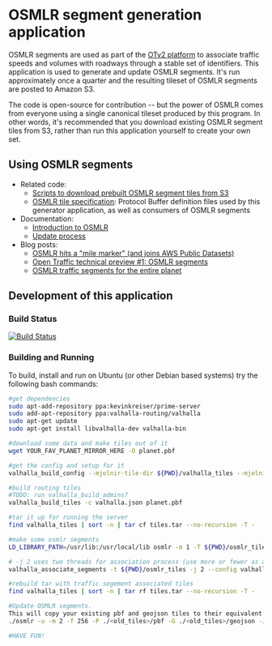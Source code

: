 # OSMLR segment generation application

OSMLR segments are used as part of the [OTv2 platform](https://github.com/opentraffic/otv2-platform) to associate traffic speeds and volumes with roadways through a stable set of identifiers. This application is used to generate and update OSMLR segments. It's run approximately once a quarter and the resulting tileset of OSMLR segments are posted to Amazon S3.

The code is open-source for contribution -- but the power of OSMLR comes from everyone using a single canonical tileset produced by this program. In other words, it's recommended that you download existing OSMLR segment tiles from S3, rather than run this application yourself to create your own set.

## Using OSMLR segments

- Related code:
  - [Scripts to download prebuilt OSMLR segment tiles from S3](py/README.md)
  - [OSMLR tile specification](https://github.com/opentraffic/osmlr-tile-spec): Protocol Buffer definition files used by this generator application, as well as consumers of OSMLR segments
- Documentation:
  - [Introduction to OSMLR](docs/intro.md)
  - [Update process](docs/osmlr_updates.md)
- Blog posts:
  - [OSMLR hits a "mile marker" (and joins AWS Public Datasets)](https://mapzen.com/blog/osmlr-released-as-public-dataset/)
  - [Open Traffic technical preview #1: OSMLR segments](https://mapzen.com/blog/open-traffic-osmlr-technical-preview/)
  - [OSMLR traffic segments for the entire planet](https://mapzen.com/blog/osmlr-2nd-technical-preview/)

## Development of this application

### Build Status

[![Build Status](https://travis-ci.org/opentraffic/osmlr.svg?branch=master)](https://travis-ci.org/opentraffic/osmlr)

### Building and Running

To build, install and run on Ubuntu (or other Debian based systems) try the following bash commands:

```bash
#get dependencies
sudo apt-add-repository ppa:kevinkreiser/prime-server
sudo add-apt-repository ppa:valhalla-routing/valhalla
sudo apt-get update
sudo apt-get install libvalhalla-dev valhalla-bin

#download some data and make tiles out of it
wget YOUR_FAV_PLANET_MIRROR_HERE -O planet.pbf

#get the config and setup for it
valhalla_build_config --mjolnir-tile-dir ${PWD}/valhalla_tiles --mjolnir-tile-extract ${PWD}/valhalla_tiles.tar --mjolnir-timezone ${PWD}/valhalla_tiles/timezones.sqlite --mjolnir-admin ${PWD}/valhalla_tiles/admins.sqlite > valhalla.json

#build routing tiles
#TODO: run valhalla_build_admins?
valhalla_build_tiles -c valhalla.json planet.pbf

#tar it up for running the server
find valhalla_tiles | sort -n | tar cf tiles.tar --no-recursion -T -

#make some osmlr segments
LD_LIBRARY_PATH=/usr/lib:/usr/local/lib osmlr -m 1 -T ${PWD}/osmlr_tiles valhalla.json

# -j 2 uses two threads for association process (use more or fewer as available cores permit)
valhalla_associate_segments -t ${PWD}/osmlr_tiles -j 2 --config valhalla.json

#rebuild tar with traffic segement associated tiles
find valhalla_tiles | sort -n | tar rf tiles.tar --no-recursion -T -

#Update OSMLR segments.  
This will copy your existing pbf and geojson tiles to their equivalent output directories and update the tiles as needed.  Features will be removed add added from the feature collection in the geojson tiles.  Moreover, segements that no longer exist in the valhalla tiles will be cleared and a deletion date will be set. 
./osmlr -u -m 2 -f 256 -P ./<old_tiles>/pbf -G ./<old_tiles>/geojson -J ./<new_tiles>/geojson -T ./<new_tiles>/pbf --config valhalla.json

#HAVE FUN!
```
